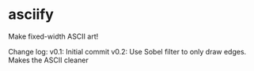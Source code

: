 asciify
=======

Make fixed-width ASCII art!

Change log:
v0.1: Initial commit
v0.2: Use Sobel filter to only draw edges. Makes the ASCII cleaner

